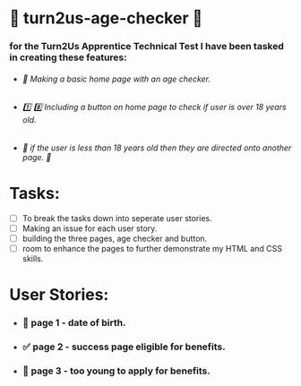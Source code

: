# :birthday: turn2us-age-checker :date:

### for the Turn2Us Apprentice Technical Test I have been tasked in creating these features:

- ###### :calendar: Making a basic home page with an age checker.

- ###### :one: :eight: Including a button on home page to check if user is over 18 years old. 

- ###### :passport_control: if the user is less than 18 years old then they are directed onto another page. :underage:

# Tasks:

- [ ] To break the tasks down into seperate user stories.
- [ ] Making an issue for each user story.
- [ ] building the three pages, age checker and button.
- [ ] room to enhance the pages to further demonstrate my HTML and CSS skills.

# User Stories:

- ### :gift: page 1 - date of birth.

- ### :white_check_mark: page 2 - success page eligible for benefits.

- ### :no_entry_sign: page 3 - too young to apply for benefits.


